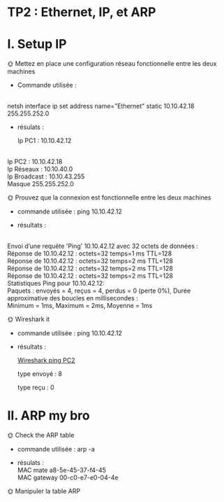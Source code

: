 # TP2 : Ethernet, IP, et ARP

# I. Setup IP
🌞 Mettez en place une configuration réseau fonctionnelle entre les deux machines
- Commande utilisée : 
<br>
    netsh interface ip set address name="Ethernet" static 10.10.42.18 255.255.252.0

- résulats :

    Ip PC1 : 10.10.42.12
<br>
Ip PC2 : 10.10.42.18
<br>
Ip Réseaux : 10.10.40.0
<br>
Ip Broadcast : 10.10.43.255 
<br>
Masque 255.255.252.0

🌞 Prouvez que la connexion est fonctionnelle entre les deux machines

- commande utilisée :
ping 10.10.42.12

- résultats : 
<br>
Envoi d’une requête 'Ping'  10.10.42.12 avec 32 octets de données :<br>
Réponse de 10.10.42.12 : octets=32 temps=1 ms TTL=128<br>
Réponse de 10.10.42.12 : octets=32 temps=2 ms TTL=128<br>
Réponse de 10.10.42.12 : octets=32 temps=2 ms TTL=128<br>
Réponse de 10.10.42.12 : octets=32 temps=2 ms TTL=128<br>
Statistiques Ping pour 10.10.42.12:<br>
    Paquets : envoyés = 4, reçus = 4, perdus = 0 (perte 0%),
Durée approximative des boucles en millisecondes :<br>
    Minimum = 1ms, Maximum = 2ms, Moyenne = 1ms
    

🌞 Wireshark it <br>
- commande utilisée :
    ping 10.10.42.12

- résultats :

    [Wireshark ping PC2](./ICMP.pcapng)

    type envoyé : 8

    type reçu : 0 

# II. ARP my bro

🌞 Check the ARP table
- commande utilisée : arp -a 

- résulats  : <br>
MAC mate a8-5e-45-37-f4-45 <br> 
MAC gateway 00-c0-e7-e0-04-4e

🌞 Manipuler la table ARP